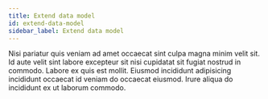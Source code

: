 ```yaml
---
title: Extend data model
id: extend-data-model
sidebar_label: Extend data model
---
```


<!-- @part src="parts/extend-data-model/h1-extend-data-model-description.md" -->

Nisi pariatur quis veniam ad amet occaecat sint culpa magna minim velit sit. Id aute velit sint labore excepteur sit nisi cupidatat sit fugiat nostrud in commodo. Labore ex quis est mollit. Eiusmod incididunt adipisicing incididunt occaecat id veniam do occaecat eiusmod. Irure aliqua do incididunt ex ut laborum commodo.
<!-- @/part -->

<!-- @part src="parts/extend-data-model/h1-extend-data-model-body.md" -->
<!-- Your content goes here, replacing this comment -->
<!-- @/part -->

